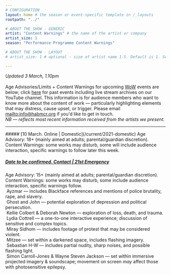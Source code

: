 ```yaml
---
# CONFIGURATION
layout: home # the season or event-specific template in /_layouts
rootpath: "../"

# ABOUT THE SHOW - GENERIC
artist: "Content Warnings" # the name of the artist or company
artist_size: 1
season: "Performance Programme Content Warnings"

# ABOUT THE SHOW - LAYOUT
# artist_size: 1 # optional - size of artist name 1-5. Default is 1. Set longer names to lower values

---
```

*Updated 3 March, 1.10pm*<br><br>Age Advisories/Limits + Content Warnings for upcoming [WoW](/) events are below; click [here](/archive/warnings) for past events including live stream archives on our YouTube channel. This information is for audience members who want to know more about the content of work — particularly highlighting elements that may distress, cause upset, or trigger. Please email <mailto:info@habmcr.org> if you'd like to get in touch.<br>*NB — reflects most recent information received from the artists we present.*         
<hr>         
##### [10 March. Online | Domestic](/current/2021-domestic)        
Age Advisory: 18+ (mainly aimed at adults; parental/guardian discretion).<br>Content Warnings: some works may disturb, some will include audience interaction, specific warnings to follow later this week.        
        
##### [Date to be confirmed. Contact | 21st Emergency](/current/2021-emergency)        
Age Advisory: 15+ (mainly aimed at adults; parental/guardian discretion).<br>Content Warnings: some works may disturb, some include audience interaction, specific warnings follow.<br>&nbsp;Ayzmar — includes Blackface references and mentions of police brutality, rape, and slavery.<br>&nbsp;Ghost and John — potential exploration of depression and political persecution.<br>&nbsp;Kellie Colbert & Deborah Newton — exploration of loss, death, and trauma.<br>&nbsp;Lydia Cottrell — a one-to-one interactive experience; discussion of sensitive and complex topics.<br>&nbsp;Miray Sidhom — includes footage of protest that may be considered violent.<br>&nbsp;Mitzee — set within a darkened space, includes flashing imagery.<br>&nbsp;Sebastian H-W — includes partial nudity, sharp noises, and possible flashing light.<br>&nbsp;Simon Carroll-Jones & Wayne Steven Jackson — set within immersive projected imagery & soundscape; movement on screen *may* affect those with photosensitive epilepsy.
